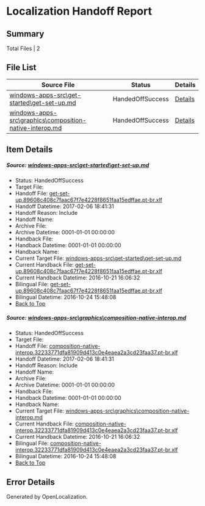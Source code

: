 # <a name='report-top'></a> Localization Handoff Report

## Summary
 Total Files | 2

## File List
 Source File | Status | Details 
 ----------- | ------ | ------- 
 [windows-apps-src\get-started\get-set-up.md](https://cpubwin.visualstudio.com/windows-uwp/_git/windows-uwp/commit/bf4309210eb00dc53d6e63768fc0b75b1d561135?path=windows-apps-src%2Fget-started%2Fget-set-up.md&_a=contents) | HandedOffSuccess | [Details](#478827015227546e00acaa6f1f6e558ee7dd6b502671)
 [windows-apps-src\graphics\composition-native-interop.md](https://cpubwin.visualstudio.com/windows-uwp/_git/windows-uwp/commit/3a929e044a6edaa4a6e2393c80d6de6d54875a9e?path=windows-apps-src%2Fgraphics%2Fcomposition-native-interop.md&_a=contents) | HandedOffSuccess | [Details](#8be1827350e8489106ff29bd2a1f310fd06dea383372)

## Item Details
##### <a name='478827015227546e00acaa6f1f6e558ee7dd6b502671'></a> Source: [windows-apps-src\get-started\get-set-up.md](https://cpubwin.visualstudio.com/windows-uwp/_git/windows-uwp/commit/bf4309210eb00dc53d6e63768fc0b75b1d561135?path=windows-apps-src%2Fget-started%2Fget-set-up.md&_a=contents)
* Status: HandedOffSuccess
* Target File: 
* Handoff File: [get-set-up.89608c408c7faac67f7e4228f8651faa15edffae.pt-br.xlf](https://cpubwin.visualstudio.com/windows-uwp/_git/WDCLib.handoff/commit/5fdc653e89cbf78e4365536954116da2225405b3?path=ol-handoff%2Fcpubwin%2Fwindows-uwp.pt-br%2Fmaster%2Fget-set-up.89608c408c7faac67f7e4228f8651faa15edffae.pt-br.xlf&_a=contents)
* Handoff Datetime: 2017-02-06 18:41:31
* Handoff Reason: Include
* Handoff Name: 
* Archive File: 
* Archive Datetime: 0001-01-01 00:00:00
* Handback File: 
* Handback Datetime: 0001-01-01 00:00:00
* Handback Name: 
* Current Target File: [windows-apps-src\get-started\get-set-up.md](https://cpubwin.visualstudio.com/windows-uwp/_git/windows-uwp.pt-br/commit/3dd81a5f0104a6d0309a18f3f936e65f369d2dc5?path=windows-apps-src%2Fget-started%2Fget-set-up.md&_a=contents)
* Current Handback File: [get-set-up.89608c408c7faac67f7e4228f8651faa15edffae.pt-br.xlf](https://cpubwin.visualstudio.com/windows-uwp/_git/WDCLib.handback/commit/9c7d16b855d2ba637939395bb4d8f4831e154c6c?path=ol-handback%2FMicrosoft%2Fwindows-apps.pt-br%2Fmaster%2Fget-set-up.89608c408c7faac67f7e4228f8651faa15edffae.pt-br.xlf&_a=contents)
* Current Handback Datetime: 2016-10-21 16:06:32
* Bilingual File: [get-set-up.89608c408c7faac67f7e4228f8651faa15edffae.pt-br.xlf](https://cpubwin.visualstudio.com/windows-uwp/_git/WDCLib.handback/commit/9c7d16b855d2ba637939395bb4d8f4831e154c6c?path=ol-handback%2FMicrosoft%2Fwindows-apps.pt-br%2Fmaster%2Fget-set-up.89608c408c7faac67f7e4228f8651faa15edffae.pt-br.xlf&_a=contents)
* Bilingual Datetime: 2016-10-24 15:48:08
* [Back to Top](#report-top)

##### <a name='8be1827350e8489106ff29bd2a1f310fd06dea383372'></a> Source: [windows-apps-src\graphics\composition-native-interop.md](https://cpubwin.visualstudio.com/windows-uwp/_git/windows-uwp/commit/3a929e044a6edaa4a6e2393c80d6de6d54875a9e?path=windows-apps-src%2Fgraphics%2Fcomposition-native-interop.md&_a=contents)
* Status: HandedOffSuccess
* Target File: 
* Handoff File: [composition-native-interop.32233771dfa81909d413c0e4eaea2a3cd23faa37.pt-br.xlf](https://cpubwin.visualstudio.com/windows-uwp/_git/WDCLib.handoff/commit/5fdc653e89cbf78e4365536954116da2225405b3?path=ol-handoff%2Fcpubwin%2Fwindows-uwp.pt-br%2Fmaster%2Fcomposition-native-interop.32233771dfa81909d413c0e4eaea2a3cd23faa37.pt-br.xlf&_a=contents)
* Handoff Datetime: 2017-02-06 18:41:31
* Handoff Reason: Include
* Handoff Name: 
* Archive File: 
* Archive Datetime: 0001-01-01 00:00:00
* Handback File: 
* Handback Datetime: 0001-01-01 00:00:00
* Handback Name: 
* Current Target File: [windows-apps-src\graphics\composition-native-interop.md](https://cpubwin.visualstudio.com/windows-uwp/_git/windows-uwp.pt-br/commit/3dd81a5f0104a6d0309a18f3f936e65f369d2dc5?path=windows-apps-src%2Fgraphics%2Fcomposition-native-interop.md&_a=contents)
* Current Handback File: [composition-native-interop.32233771dfa81909d413c0e4eaea2a3cd23faa37.pt-br.xlf](https://cpubwin.visualstudio.com/windows-uwp/_git/WDCLib.handback/commit/9c7d16b855d2ba637939395bb4d8f4831e154c6c?path=ol-handback%2FMicrosoft%2Fwindows-apps.pt-br%2Fmaster%2Fcomposition-native-interop.32233771dfa81909d413c0e4eaea2a3cd23faa37.pt-br.xlf&_a=contents)
* Current Handback Datetime: 2016-10-21 16:06:32
* Bilingual File: [composition-native-interop.32233771dfa81909d413c0e4eaea2a3cd23faa37.pt-br.xlf](https://cpubwin.visualstudio.com/windows-uwp/_git/WDCLib.handback/commit/9c7d16b855d2ba637939395bb4d8f4831e154c6c?path=ol-handback%2FMicrosoft%2Fwindows-apps.pt-br%2Fmaster%2Fcomposition-native-interop.32233771dfa81909d413c0e4eaea2a3cd23faa37.pt-br.xlf&_a=contents)
* Bilingual Datetime: 2016-10-24 15:48:08
* [Back to Top](#report-top)


## Error Details

Generated by OpenLocalization.
